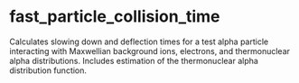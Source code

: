 # fast_particle_collision_time
Calculates slowing down and deflection times for a test alpha particle interacting with Maxwellian background ions, electrons, and thermonuclear alpha distributions. Includes estimation of the thermonuclear alpha distribution function.
